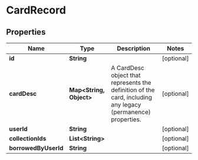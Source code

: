 
# CardRecord

## Properties
Name | Type | Description | Notes
------------ | ------------- | ------------- | -------------
**id** | **String** |  |  [optional]
**cardDesc** | **Map&lt;String, Object&gt;** | A CardDesc object that represents the definition of the card, including any legacy (permanence) properties.  |  [optional]
**userId** | **String** |  |  [optional]
**collectionIds** | **List&lt;String&gt;** |  |  [optional]
**borrowedByUserId** | **String** |  |  [optional]



